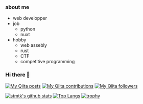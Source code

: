 ### about me 
- web developper
- job
  - python
  - nuxt
- hobby
  - web assebly
  - rust
  - CTF
  - competitive programming

### Hi there 👋

[![My Qiita posts](https://qiita-badge.apiapi.app/s/sizumita/posts.svg)](http://qiita.com/stmtk)
[![My Qiita contributions](https://qiita-badge.apiapi.app/s/sizumita/contributions.svg)](http://qiita.com/stmtk)
[![My Qiita followers](https://qiita-badge.apiapi.app/s/sizumita/followers.svg)](http://qiita.com/stmtk)

[![stmtk's github stats](https://github-readme-stats.vercel.app/api?username=stmtk1)](https://github.com/anuraghazra/github-readme-stats)
[![Top Langs](https://github-readme-stats.vercel.app/api/top-langs/?username=stmtk1)](https://github.com/anuraghazra/github-readme-stats)
[![trophy](https://github-profile-trophy.vercel.app/?username=ryo-ma)](https://github.com/ryo-ma/github-profile-trophy)
